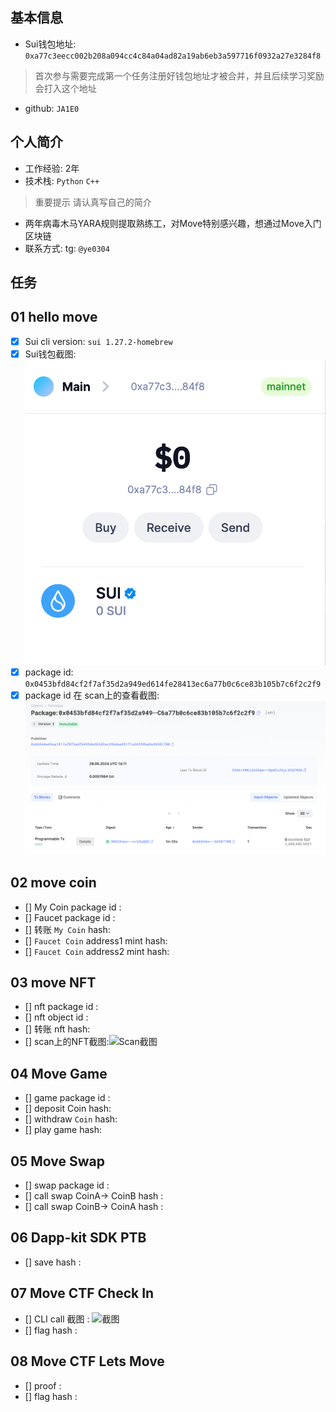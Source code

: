 ## 基本信息
- Sui钱包地址: `0xa77c3eecc002b208a094cc4c84a04ad82a19ab6eb3a597716f0932a27e3284f8`
> 首次参与需要完成第一个任务注册好钱包地址才被合并，并且后续学习奖励会打入这个地址
- github: `JA1E0`

## 个人简介
- 工作经验: 2年
- 技术栈: `Python` `C++`
> 重要提示 请认真写自己的简介
- 两年病毒木马YARA规则提取熟练工，对Move特别感兴趣，想通过Move入门区块链
- 联系方式: tg: `@ye0304` 

## 任务

##   01 hello move  
- [x] Sui cli version: `sui 1.27.2-homebrew`
- [x] Sui钱包截图: ![Sui钱包截图](./images/SCR-20240629-mzit.png)
- [x] package id: `0x0453bfd84cf2f7af35d2a949ed614fe28413ec6a77b0c6ce83b105b7c6f2c2f9`
- [x] package id 在 scan上的查看截图:![Scan截图](./images/SCR-20240629-tftu.png)

##   02 move coin
- [] My Coin package id : 
- [] Faucet package id : 
- [] 转账 `My Coin` hash:
- [] `Faucet Coin` address1 mint hash:
- [] `Faucet Coin` address2 mint hash:

##   03 move NFT
- [] nft package id :
- [] nft object id : 
- [] 转账 nft  hash:
- [] scan上的NFT截图:![Scan截图](./images/你的图片地址)

##   04 Move Game
- [] game package id :
- [] deposit Coin hash:
- [] withdraw `Coin` hash:
- [] play game hash:

##   05 Move Swap
- [] swap package id :
- [] call swap CoinA-> CoinB  hash :
- [] call swap CoinB-> CoinA  hash :

##   06 Dapp-kit SDK PTB
- [] save hash :

##   07 Move CTF Check In
- [] CLI call 截图 : ![截图](./images/你的图片地址)
- [] flag hash :

##   08 Move CTF Lets Move
- [] proof : 
- [] flag hash :
